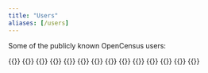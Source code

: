 ```yaml
---
title: "Users"
aliases: [/users]
---
```


Some of the publicly known OpenCensus users:

{{<user-card src="/images/users/etsy.png" href="https://www.etsy.com/">}}
{{<user-card name="Go Cloud" src="/images/users/go.png" href="https://github.com/google/go-cloud">}}
{{<user-card src="/images/users/google.svg" href="https://google.com">}}
{{<user-card name="Istio" src="/images/users/istio.svg" href="https://istio.io">}}
{{<user-card name="Knative" src="/images/users/knative.png" href="https://github.com/knative">}}
{{<user-card src="/images/users/microsoft.svg" href="https://www.microsoft.com">}}
{{<user-card src="/images/users/skia.png" href="https://skia.org">}}
{{<user-card src="/images/users/stackdriver.svg" href="https://cloud.google.com/stackdriver/">}}
{{<user-card src="/images/users/steeltoe.svg" href="https://steeltoe.io/">}}
{{<user-card src="/images/users/stratumn.png" href="https://stratumn.com/">}}
{{<user-card name="Trillian" src="/images/users/trillian.png" href="https://github.com/google/trillian">}}
{{<user-card name="Fn Project" src="/images/users/oracle.gif" href="https://github.com/fnproject">}}
{{<user-card src="/images/users/ardan.svg" tall="true" href="https://github.com/ardanlabs/service">}}
{{<user-card src="/images/users/orijtech.png" href="https://orijtech.com/">}}
